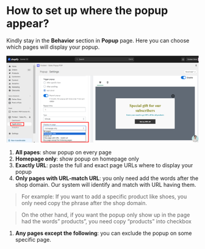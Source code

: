 # How to set up where the popup appear?

Kindly stay in the **Behavior** section in **Popup** page. Here you can choose which pages will display your popup. 

![Untitled](How%20to%20set%20up%20where%20the%20popup%20appear%203dd628a51f4549aba1f30335399e94ae/Untitled.png)

1. **All papes**: show popup on every page
2. **Homepage only**: show popup on homepage only
3. **Exactly URL**: paste the full and exact page URLs where to display your popup
4. **Only pages with URL-match URL**: you only need add the words after the shop domain. Our system will identify and match with URL having them. 

> For example: If you want to add a specific product like shoes, you only need copy the phrase after the shop domain.
> 

> On the other hand, if you want the popup only show up in the page had the words” products”, you need copy “products” into checkbox
> 
1. **Any pages except the following**: you can exclude the popup on some specific page.